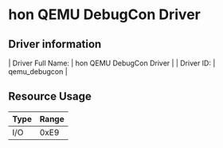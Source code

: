 # hon QEMU DebugCon Driver

## Driver information
| Driver Full Name: | hon QEMU DebugCon Driver |
| Driver ID:        | qemu_debugcon            |

## Resource Usage
| Type | Range |
|------|-------|
| I/O  | 0xE9  |
